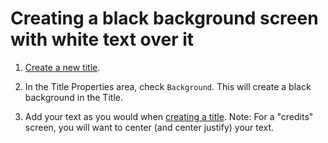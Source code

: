 # Creating a black background screen with white text over it

1. [Create a new title](/adding-titles.html).
2. In the Title Properties area, check `Background`. This will create a black background in the Title.

3. Add your text as you would when [creating a title](/adding-titles.html). Note: For a "credits" screen, you will want to center \(and center justify\) your text.



